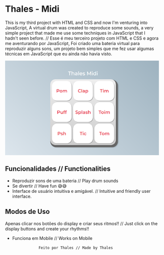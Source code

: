 # Thales - Midi

This is my third project with HTML and CSS and now I'm venturing into JavaScript,
A virtual drum was created to reproduce some sounds, a very simple project that made me use some techniques
in JavaScript that I hadn't seen before. // Esse é meu terceiro projeto com HTML e CSS e agora me aventurando por JavaScript,
Foi criado uma bateria virtual para reproduzir alguns sons, um projeto bem simples que me fez usar algumas técnicas
em JavaScript que eu ainda não havia visto.

![Mid Preview](thales-mid.png)

## Funcionalidades // Functionalities

- Reproduzir sons de uma bateria // Play drum sounds
- Se divertir // Have fun 😅😅
- Interface de usuário intuitiva e amigável. // Intuitive and friendly user interface.

## Modos de Uso ##

Apenas clicar nos botões do display e criar seus ritmos!! // Just click on the display buttons and create your rhythms!!
- Funciona em Mobile // Works on Mobile

                  Feito por Thales // Made by Thales
